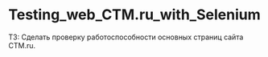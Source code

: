 # Testing_web_CTM.ru_with_Selenium

ТЗ: Сделать проверку работоспособности основных страниц сайта CTM.ru.